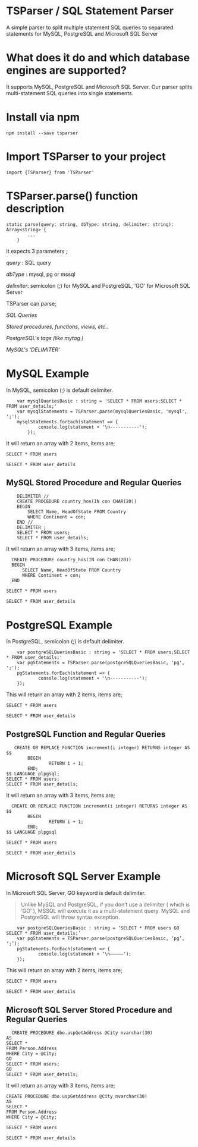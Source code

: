 # TSParser / SQL Statement Parser
A simple parser to split multiple statement SQL queries to separated statements for MySQL, PostgreSQL and Microsoft SQL Server

# What does it do and which database engines are supported?
It supports MySQL, PostgreSQL and Microsoft SQL Server. Our parser splits multi-statement SQL queries into single statements.

# Install via npm

`npm install --save tsparser`

# Import TSParser to your project

`import {TSParser} from 'TSParser'`

# TSParser.parse() function description
```
static parse(query: string, dbType: string, delimiter: string): Array<string> {
        ...
    }
```

It expects 3 parameters ;
	
*query* : SQL query
        
*dbType* : mysql, pg or mssql
        
*delimiter*: semicolon (;) for MySQL and PostgreSQL, 'GO' for Microsoft SQL Server

TSParser can parse;
        
*SQL Queries*
        
*Stored procedures, functions, views, etc..*
        
*PostgreSQL's tags (like $mytag$ )*
        
*MySQL's 'DELIMITER’*

# MySQL Example
In MySQL, semicolon (;) is default delimiter.
```
    var mysqlQueriesBasic : string = 'SELECT * FROM users;SELECT * FROM user_details;'
    var mysqlStatements = TSParser.parse(mysqlQueriesBasic, 'mysql', ';');
    mysqlStatements.forEach(statement => {
            console.log(statement + '\n-----------');
        });
```

It will return an array with 2 items, items are; 

`SELECT * FROM users`

`SELECT * FROM user_details`

## MySQL Stored Procedure and Regular Queries
```
    DELIMITER //
    CREATE PROCEDURE country_hos(IN con CHAR(20))
    BEGIN
        SELECT Name, HeadOfState FROM Country
        WHERE Continent = con;
    END //
    DELIMITER ;
    SELECT * FROM users;
    SELECT * FROM user_details;
```

It will return an array with 3 items, items are; 

```
  CREATE PROCEDURE country_hos(IN con CHAR(20))
  BEGIN
      SELECT Name, HeadOfState FROM Country
      WHERE Continent = con;
  END
```

`SELECT * FROM users`

`SELECT * FROM user_details`

# PostgreSQL Example
In PostgreSQL, semicolon (;) is default delimiter.

```
    var postgreSQLQueriesBasic : string = 'SELECT * FROM users;SELECT * FROM user_details;'
    var pgStatements = TSParser.parse(postgreSQLQueriesBasic, 'pg', ';');
    pgStatements.forEach(statement => {
            console.log(statement + '\n-----------');
    });
```

This will return an array with 2 items, items are; 

`SELECT * FROM users`

`SELECT * FROM user_details`

## PostgreSQL Function and Regular Queries
```
   CREATE OR REPLACE FUNCTION increment(i integer) RETURNS integer AS $$
        BEGIN
                RETURN i + 1;
        END;
$$ LANGUAGE plpgsql;
SELECT * FROM users;
SELECT * FROM user_details;
```

It will return an array with 3 items, items are; 

```
  CREATE OR REPLACE FUNCTION increment(i integer) RETURNS integer AS $$
        BEGIN
                RETURN i + 1;
        END;
$$ LANGUAGE plpgsql
```

`SELECT * FROM users`

`SELECT * FROM user_details`

# Microsoft SQL Server Example
In Microsoft SQL Server, GO keyword is default delimiter.  

> Unlike MySQL and PostgreSQL, if you don’t use a delimiter ( which is ‘GO’ ), MSSQL will execute it as a multi-statement query. MySQL and PostgreSQL will throw syntax exception.   

```
    var postgreSQLQueriesBasic : string = ‘SELECT * FROM users GO SELECT * FROM user_details;’
    var pgStatements = TSParser.parse(postgreSQLQueriesBasic, ‘pg’, ‘;’);
    pgStatements.forEach(statement => {
            console.log(statement + ‘\n—————‘);
    });
```

This will return an array with 2 items, items are; 

`SELECT * FROM users`

`SELECT * FROM user_details`

##  Microsoft SQL Server Stored Procedure and Regular Queries
```
  CREATE PROCEDURE dbo.uspGetAddress @City nvarchar(30)
AS
SELECT * 
FROM Person.Address
WHERE City = @City;
GO
SELECT * FROM users;
GO
SELECT * FROM user_details;
```

It will return an array with 3 items, items are; 

```
CREATE PROCEDURE dbo.uspGetAddress @City nvarchar(30)
AS
SELECT * 
FROM Person.Address
WHERE City = @City;
```

`SELECT * FROM users`

`SELECT * FROM user_details`
